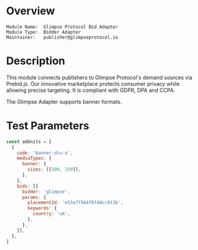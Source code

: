 # Overview

```
Module Name:  Glimpse Protocol Bid Adapter
Module Type:  Bidder Adapter
Maintainer:   publisher@glimpseprotocol.io
```

# Description

This module connects publishers to Glimpse Protocol's demand sources via Prebid.js. Our innovative marketplace protects
consumer privacy while allowing precise targeting. It is compliant with GDPR, DPA and CCPA.

The Glimpse Adapter supports banner formats.

# Test Parameters

```javascript
const adUnits = [
  {
    code: 'banner-div-a',
    mediaTypes: {
      banner: {
        sizes: [[300, 250]],
      },
    },
    bids: [{
      bidder: 'glimpse',
      params: {
        placementId: 'e53a7f564f8f44cc913b',
        keywords: {
          country: 'uk',
        },
      },
    }],
  },
]
```
